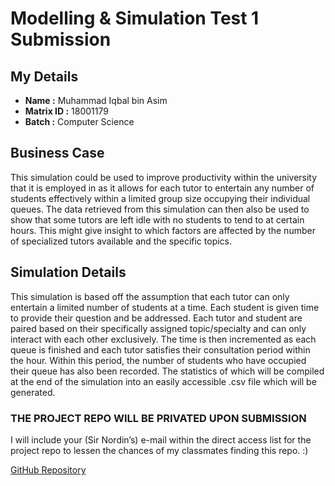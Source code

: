 # Modelling & Simulation Test 1 Submission

## My Details

- **Name :** Muhammad Iqbal bin Asim
- **Matrix ID :** 18001179
- **Batch :** Computer Science

## Business Case

This simulation could be used to improve productivity within the university that it is
employed in as it allows for each tutor to entertain any number of students effectively within a
limited group size occupying their individual queues. The data retrieved from this simulation
can then also be used to show that some tutors are left idle with no students to tend to at certain
hours. This might give insight to which factors are affected by the number of specialized tutors
available and the specific topics.

## Simulation Details

This simulation is based off the assumption that each tutor can only entertain a limited
number of students at a time. Each student is given time to provide their question and be
addressed. Each tutor and student are paired based on their specifically assigned topic/specialty
and can only interact with each other exclusively. The time is then incremented as each queue
is finished and each tutor satisfies their consultation period within the hour. Within this period,
the number of students who have occupied their queue has also been recorded. The statistics
of which will be compiled at the end of the simulation into an easily accessible .csv file which
will be generated.

### THE PROJECT REPO WILL BE PRIVATED UPON SUBMISSION

I will include your (Sir Nordin’s) e-mail within the direct access list for the project repo to
lessen the chances of my classmates finding this repo. :)

[GitHub Repository](https://github.com/micheunderscore/test1-modsim)
